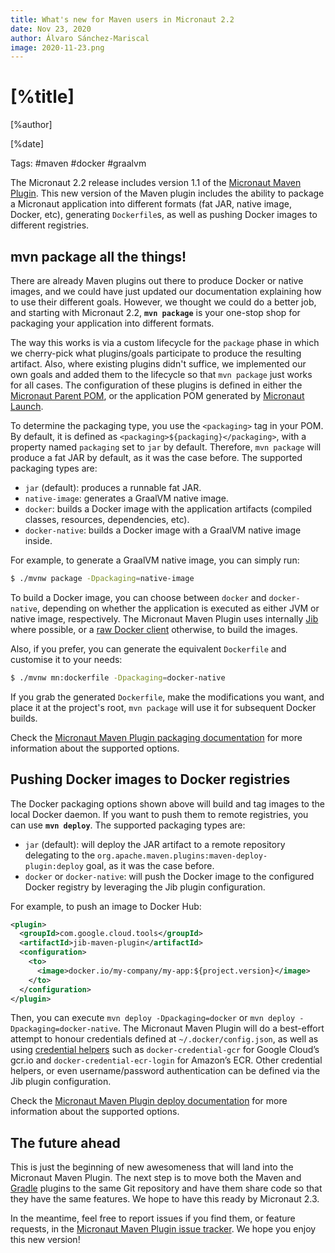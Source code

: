 ```yaml
---
title: What's new for Maven users in Micronaut 2.2
date: Nov 23, 2020
author: Álvaro Sánchez-Mariscal
image: 2020-11-23.png
---
```


# [%title]

[%author]

[%date]

Tags: #maven #docker #graalvm

The Micronaut 2.2 release includes version 1.1 of the
[Micronaut Maven Plugin](https://github.com/micronaut-projects/micronaut-maven-plugin).
This new version of the Maven plugin includes the ability to package a Micronaut
application into different formats (fat JAR, native image, Docker, etc), generating
`Dockerfile`s, as well as pushing Docker images to different registries.

## mvn package all the things!

There are already Maven plugins out there to produce Docker or native images,
and we could have just updated our documentation explaining how to use their
different goals. However, we thought we could do a better job, and starting with
Micronaut 2.2, **`mvn package`** is your one-stop shop for packaging your application
into different formats.

The way this works is via a custom lifecycle for the `package` phase in which we
cherry-pick what plugins/goals participate to produce the resulting artifact. Also,
where existing plugins didn't suffice, we implemented our own goals and added them
to the lifecycle so that `mvn package` just works for all cases. The configuration
of these plugins is defined in either the
[Micronaut Parent POM](https://search.maven.org/artifact/io.micronaut/micronaut-parent/2.2.0/pom),
or the application POM generated by [Micronaut Launch](https://launch.micronaut.io/).

To determine the packaging type, you use the `<packaging>` tag in your POM. By
default, it is defined as `<packaging>${packaging}</packaging>`, with a property
named `packaging` set to `jar` by default. Therefore, `mvn package` will produce
a fat JAR by default, as it was the case before. The supported packaging types are:

* `jar` (default): produces a runnable fat JAR.
* `native-image`: generates a GraalVM native image.
* `docker`: builds a Docker image with the application artifacts (compiled classes, resources, dependencies, etc).
* `docker-native`: builds a Docker image with a GraalVM native image inside.

For example, to generate a GraalVM native image, you can simply run:

```bash
$ ./mvnw package -Dpackaging=native-image
```

To build a Docker image, you can choose between `docker` and `docker-native`,
depending on whether the application is executed as either JVM or native image, respectively.
The Micronaut Maven Plugin uses internally
[Jib](https://github.com/GoogleContainerTools/jib) where possible, or a
[raw Docker client](https://github.com/docker-java/docker-java) otherwise,
to build the images.


Also, if you prefer, you can generate the equivalent `Dockerfile` and customise
it to your needs:

```bash
$ ./mvnw mn:dockerfile -Dpackaging=docker-native
```

If you grab the generated `Dockerfile`, make the modifications you want, and place
it at the project's root, `mvn package` will use it for subsequent Docker builds.

Check the
[Micronaut Maven Plugin packaging documentation](https://micronaut-projects.github.io/micronaut-maven-plugin/latest/examples/package.html)
for more information about the supported options.

## Pushing Docker images to Docker registries

The Docker packaging options shown above will build and tag images to the local
Docker daemon. If you want to push them to remote registries, you can use
**`mvn deploy`**. The supported packaging types are:

* `jar` (default): will deploy the JAR artifact to a remote repository delegating to
  the `org.apache.maven.plugins:maven-deploy-plugin:deploy` goal, as it was the
  case before.
* `docker` or `docker-native`: will push the Docker image to the configured Docker
  registry by leveraging the Jib plugin configuration.

For example, to push an image to Docker Hub:

```xml
<plugin>
  <groupId>com.google.cloud.tools</groupId>
  <artifactId>jib-maven-plugin</artifactId>
  <configuration>
    <to>
      <image>docker.io/my-company/my-app:${project.version}</image>
    </to>
  </configuration>
</plugin>
```

Then, you can execute `mvn deploy -Dpackaging=docker` or
`mvn deploy -Dpackaging=docker-native`. The Micronaut Maven Plugin will do a
best-effort attempt to honour credentials defined at `~/.docker/config.json`,
as well as using
[credential helpers](https://github.com/docker/docker-credential-helpers) such as
`docker-credential-gcr` for Google Cloud’s gcr.io and
`docker-credential-ecr-login` for Amazon’s ECR. Other credential helpers, or even
username/password authentication can be defined via the Jib plugin configuration.

Check the
[Micronaut Maven Plugin deploy documentation](https://micronaut-projects.github.io/micronaut-maven-plugin/latest/examples/deploy.html)
for more information about the supported options.

## The future ahead

This is just the beginning of new awesomeness that will land into the Micronaut
Maven Plugin. The next step is to move both the Maven and
[Gradle](https://github.com/micronaut-projects/micronaut-gradle-plugin/) plugins
to the same Git repository and have them share code so that they have the same features.
We hope to have this ready by Micronaut 2.3.

In the meantime, feel free to report issues if you find them, or feature requests,
in the
[Micronaut Maven Plugin issue tracker](https://github.com/micronaut-projects/micronaut-maven-plugin/issues).
We hope you enjoy this new version!
